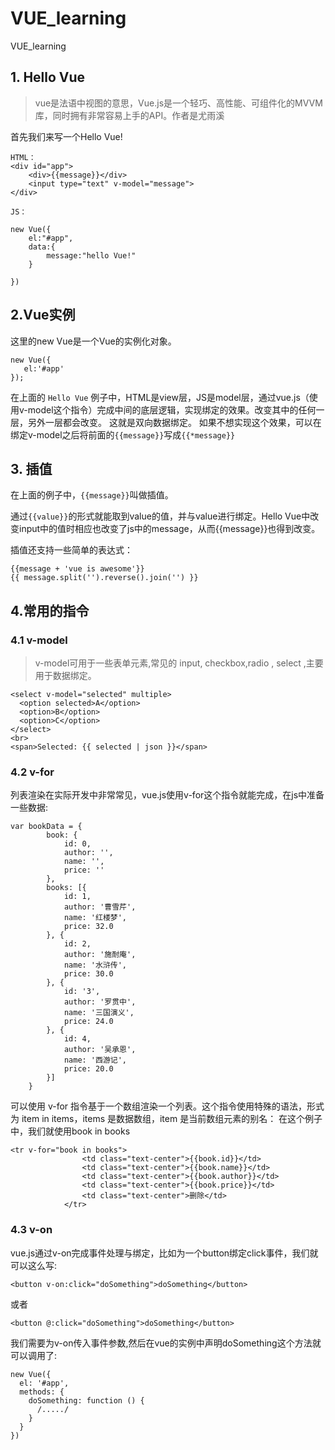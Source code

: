 # VUE_learning
VUE_learning

## 1. Hello Vue
> vue是法语中视图的意思，Vue.js是一个轻巧、高性能、可组件化的MVVM库，同时拥有非常容易上手的API。作者是尤雨溪

首先我们来写一个Hello Vue!

```
HTML：
<div id="app">
    <div>{{message}}</div>
    <input type="text" v-model="message">
</div>

JS：

new Vue({
    el:"#app",
    data:{
        message:"hello Vue!"
    }

})
```
## 2.Vue实例
这里的new Vue是一个Vue的实例化对象。
```
new Vue({
   el:'#app'
});
```
在上面的 `Hello Vue` 例子中，HTML是view层，JS是model层，通过vue.js（使用v-model这个指令）完成中间的底层逻辑，实现绑定的效果。改变其中的任何一层，另外一层都会改变。 这就是双向数据绑定。 如果不想实现这个效果，可以在绑定v-model之后将前面的`{{message}}`写成`{{*message}}`

## 3. 插值
在上面的例子中，`{{message}}`叫做插值。

通过`{{value}}`的形式就能取到value的值，并与value进行绑定。Hello Vue中改变input中的值时相应也改变了js中的message，从而{{message}}也得到改变。

插值还支持一些简单的表达式：
```
{{message + 'vue is awesome'}}
{{ message.split('').reverse().join('') }}
```

## 4.常用的指令
### 4.1 v-model
> v-model可用于一些表单元素,常见的 input, checkbox,radio , select ,主要用于数据绑定。
```
<select v-model="selected" multiple>
  <option selected>A</option>
  <option>B</option>
  <option>C</option>
</select>
<br>
<span>Selected: {{ selected | json }}</span>
```

### 4.2 v-for
列表渲染在实际开发中非常常见，vue.js使用v-for这个指令就能完成，在js中准备一些数据:
```
var bookData = {
		book: {
			id: 0,
			author: '',
			name: '',
			price: ''
		},
		books: [{
			id: 1,
			author: '曹雪芹',
			name: '红楼梦',
			price: 32.0
		}, {
			id: 2,
			author: '施耐庵',
			name: '水浒传',
			price: 30.0
		}, {
			id: '3',
			author: '罗贯中',
			name: '三国演义',
			price: 24.0
		}, {
			id: 4,
			author: '吴承恩',
			name: '西游记',
			price: 20.0
		}]
	}
```
可以使用 v-for 指令基于一个数组渲染一个列表。这个指令使用特殊的语法，形式为 item in items，items 是数据数组，item 是当前数组元素的别名： 在这个例子中，我们就使用book in books
```
<tr v-for="book in books">
				<td class="text-center">{{book.id}}</td>
				<td class="text-center">{{book.name}}</td>
				<td class="text-center">{{book.author}}</td>
				<td class="text-center">{{book.price}}</td>
				<td class="text-center">删除</td>
			</tr>
```

### 4.3 v-on
vue.js通过v-on完成事件处理与绑定，比如为一个button绑定click事件，我们就可以这么写:
```
<button v-on:click="doSomething">doSomething</button>
```
或者
```
<button @:click="doSomething">doSomething</button>
```
我们需要为v-on传入事件参数,然后在vue的实例中声明doSomething这个方法就可以调用了:
```
new Vue({
  el: '#app',
  methods: {
    doSomething: function () {
      /...../
    }
  }
})
```

